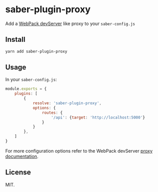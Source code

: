 # saber-plugin-proxy

Add a [WebPack devServer](https://webpack.js.org/configuration/dev-server/) like proxy to your `saber-config.js`

## Install

```bash
yarn add saber-plugin-proxy
```

## Usage

In your `saber-config.js`:

```js
module.exports = {
    plugins: [
        {
            resolve: 'saber-plugin-proxy',
            options: {
                routes: {
                    '/api': {target: 'http://localhost:5000'}
                }
            }
        },
    ]
}
```

For more configuration options refer to the WebPack devServer [proxy documentation](https://webpack.js.org/configuration/dev-server/#devserverproxy).  

## License

MIT.
